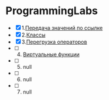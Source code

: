 # ProgrammingLabs
- [X] 1.[Передача значений по ссылке](https://github.com/kottragu/ProgrammingLabs/tree/master/lab1)
- [X] 2.[Классы](https://github.com/kottragu/ProgrammingLabs/tree/master/lab2)
- [X] 3.[Перегрузка операторов](https://github.com/kottragu/ProgrammingLabs/tree/master/lab3)
- [ ] 4. [Виртуальные функции](https://github.com/kottragu/ProgrammingLabs/tree/master/lab4)
- [ ] 5. null
- [ ] 6. null
- [ ] 7. null
